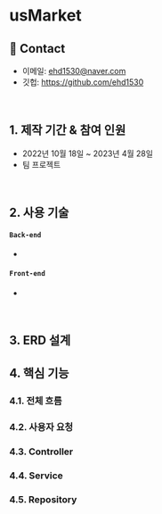 # usMarket

## :pushpin: Contact
- 이메일: ehd1530@naver.com
- 깃헙: https://github.com/ehd1530
</br>

## 1. 제작 기간 & 참여 인원
- 2022년 10월 18일 ~ 2023년 4월 28일
- 팀 프로젝트

</br>

## 2. 사용 기술
#### `Back-end`
  - 
#### `Front-end`
  - 

</br>

## 3. ERD 설계
## 4. 핵심 기능
### 4.1. 전체 흐름
### 4.2. 사용자 요청
### 4.3. Controller
### 4.4. Service
### 4.5. Repository



